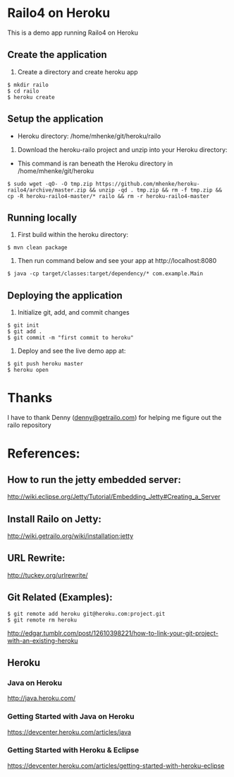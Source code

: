 # Railo4 on Heroku

This is a demo app running Railo4 on Heroku

## Create the application
 1. Create a directory and create heroku app

 ```
 $ mkdir railo
 $ cd railo
 $ heroku create
 ```

## Setup the application

 - Heroku directory: /home/mhenke/git/heroku/railo

 1. Download the heroku-railo project and unzip into your Heroku directory:
   - This command is ran beneath the Heroku directory in /home/mhenke/git/heroku

 ```
 $ sudo wget -qO- -O tmp.zip https://github.com/mhenke/heroku-railo4/archive/master.zip && unzip -qd . tmp.zip && rm -f tmp.zip && cp -R heroku-railo4-master/* railo && rm -r heroku-railo4-master
 ```

## Running locally
 1. First build within the heroku directory:

 ```
 $ mvn clean package
 ```

 1. Then run command below and see your app at http://localhost:8080
   
 ```
 $ java -cp target/classes:target/dependency/* com.example.Main
 ```

##  Deploying the application
 1. Initialize git, add, and commit changes

 ```
 $ git init
 $ git add .
 $ git commit -m "first commit to heroku"
 ```

 1. Deploy and see the live demo app at:

 ```
 $ git push heroku master
 $ heroku open
 ```

# Thanks
  I have to thank Denny (denny@getrailo.com) for helping me figure out the railo repository	

# References:
## How to run the jetty embedded server:
  http://wiki.eclipse.org/Jetty/Tutorial/Embedding_Jetty#Creating_a_Server
## Install Railo on Jetty:
  http://wiki.getrailo.org/wiki/installation:jetty
## URL Rewrite:
  http://tuckey.org/urlrewrite/	
## Git Related (Examples):
```
$ git remote add heroku git@heroku.com:project.git
$ git remote rm heroku
```	
http://edgar.tumblr.com/post/12610398221/how-to-link-your-git-project-with-an-existing-heroku
## Heroku
### Java on Heroku
  http://java.heroku.com/
### Getting Started with Java on Heroku 
  https://devcenter.heroku.com/articles/java
### Getting Started with Heroku & Eclipse
  https://devcenter.heroku.com/articles/getting-started-with-heroku-eclipse
